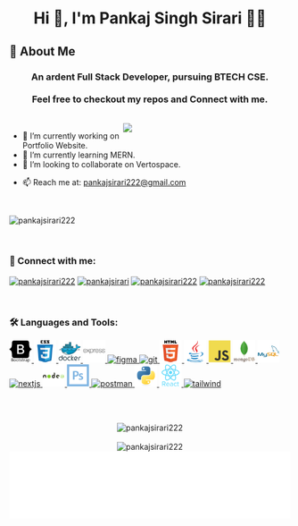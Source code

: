 <h1 align="center">Hi 👋, I'm Pankaj Singh Sirari 👨‍💻</h1>

<h2> 🚀 About Me </h2>

<h3 align="center">
  An ardent Full Stack Developer, pursuing BTECH CSE.
  <br/> <br/>
  Feel free to checkout my repos and Connect with me.
</h3>
<br/>

<img align='right' src="https://media.giphy.com/media/v1.Y2lkPTc5MGI3NjExODI5ZjAyYjYyZWQ3YjMxMmI4MjUyYzA5YzJlOTg5YjA4MjlhZTdkNiZlcD12MV9pbnRlcm5hbF9naWZzX2dpZklkJmN0PXM/SHjOSDkKZ18qOHA5B5/giphy.gif" width="300px" >
<!-- <img align='right' src="https://media.giphy.com/media/v1.Y2lkPTc5MGI3NjExZGZhOGI1NDY1NTc3MmE2YTdiYTBmN2EyZjIxNGM4OTFmODA2NjU1YyZlcD12MV9pbnRlcm5hbF9naWZzX2dpZklkJmN0PWc/qgQUggAC3Pfv687qPC/giphy.gif" width="300px" > -->

- 🔭 I’m currently working on Portfolio Website.
- 🌱 I’m currently learning MERN.
- 👯 I’m looking to collaborate on Vertospace. 
<!-- - 🤔 I’m looking for help with fdfd  -->
<!-- - 💬 Ask me about   -->
- 📫 Reach me at: pankajsirari222@gmail.com
<!-- - 😄 Pronouns: fddf  -->
<!-- - ⚡ Fun fact: fdfd  -->
<br/>

<p align="left"> <img src="https://komarev.com/ghpvc/?username=pankajsirari222&label=Profile%20views&color=0e75b6&style=flat" alt="pankajsirari222" /> </p>
<br/>

<h3 align="left">🤝 Connect with me:</h3>

<p align="left">
<a href="https://linkedin.com/in/pankajsirari222" target="blank"><img align="center" src="https://raw.githubusercontent.com/rahuldkjain/github-profile-readme-generator/master/src/images/icons/Social/linked-in-alt.svg" alt="pankajsirari222" height="30" width="40" /></a>
<a href="https://www.codechef.com/users/pankajsirari" target="blank"><img align="center" src="https://cdn.jsdelivr.net/npm/simple-icons@3.1.0/icons/codechef.svg" alt="pankajsirari" height="30" width="40" /></a>
<a href="https://codeforces.com/profile/pankajsirari222" target="blank"><img align="center" src="https://raw.githubusercontent.com/rahuldkjain/github-profile-readme-generator/master/src/images/icons/Social/codeforces.svg" alt="pankajsirari222" height="30" width="40" /></a>
<a href="https://www.leetcode.com/pankajsirari222" target="blank"><img align="center" src="https://raw.githubusercontent.com/rahuldkjain/github-profile-readme-generator/master/src/images/icons/Social/leet-code.svg" alt="pankajsirari222" height="30" width="40" /></a>
</p>
<br/>

<h3 align="left">	🛠 Languages and Tools:</h3>
<p align="left"> <a href="https://getbootstrap.com" target="_blank" rel="noreferrer"> <img src="https://raw.githubusercontent.com/devicons/devicon/master/icons/bootstrap/bootstrap-plain-wordmark.svg" alt="bootstrap" width="40" height="40"/> </a> <a href="https://www.w3schools.com/css/" target="_blank" rel="noreferrer"> <img src="https://raw.githubusercontent.com/devicons/devicon/master/icons/css3/css3-original-wordmark.svg" alt="css3" width="40" height="40"/> </a> <a href="https://www.docker.com/" target="_blank" rel="noreferrer"> <img src="https://raw.githubusercontent.com/devicons/devicon/master/icons/docker/docker-original-wordmark.svg" alt="docker" width="40" height="40"/> </a> <a href="https://expressjs.com" target="_blank" rel="noreferrer"> <img src="https://raw.githubusercontent.com/devicons/devicon/master/icons/express/express-original-wordmark.svg" alt="express" width="40" height="40"/> </a> <a href="https://www.figma.com/" target="_blank" rel="noreferrer"> <img src="https://www.vectorlogo.zone/logos/figma/figma-icon.svg" alt="figma" width="40" height="40"/> </a> <a href="https://git-scm.com/" target="_blank" rel="noreferrer"> <img src="https://www.vectorlogo.zone/logos/git-scm/git-scm-icon.svg" alt="git" width="40" height="40"/> </a> <a href="https://www.w3.org/html/" target="_blank" rel="noreferrer"> <img src="https://raw.githubusercontent.com/devicons/devicon/master/icons/html5/html5-original-wordmark.svg" alt="html5" width="40" height="40"/> </a> <a href="https://www.java.com" target="_blank" rel="noreferrer"> <img src="https://raw.githubusercontent.com/devicons/devicon/master/icons/java/java-original.svg" alt="java" width="40" height="40"/> </a> <a href="https://developer.mozilla.org/en-US/docs/Web/JavaScript" target="_blank" rel="noreferrer"> <img src="https://raw.githubusercontent.com/devicons/devicon/master/icons/javascript/javascript-original.svg" alt="javascript" width="40" height="40"/> </a> <a href="https://www.mongodb.com/" target="_blank" rel="noreferrer"> <img src="https://raw.githubusercontent.com/devicons/devicon/master/icons/mongodb/mongodb-original-wordmark.svg" alt="mongodb" width="40" height="40"/> </a> <a href="https://www.mysql.com/" target="_blank" rel="noreferrer"> <img src="https://raw.githubusercontent.com/devicons/devicon/master/icons/mysql/mysql-original-wordmark.svg" alt="mysql" width="40" height="40"/> </a> <a href="https://nextjs.org/" target="_blank" rel="noreferrer"> <img src="https://cdn.worldvectorlogo.com/logos/nextjs-2.svg" alt="nextjs" width="40" height="40"/> </a> <a href="https://nodejs.org" target="_blank" rel="noreferrer"> <img src="https://raw.githubusercontent.com/devicons/devicon/master/icons/nodejs/nodejs-original-wordmark.svg" alt="nodejs" width="40" height="40"/> </a> <a href="https://www.photoshop.com/en" target="_blank" rel="noreferrer"> <img src="https://raw.githubusercontent.com/devicons/devicon/master/icons/photoshop/photoshop-line.svg" alt="photoshop" width="40" height="40"/> </a> <a href="https://postman.com" target="_blank" rel="noreferrer"> <img src="https://www.vectorlogo.zone/logos/getpostman/getpostman-icon.svg" alt="postman" width="40" height="40"/> </a> <a href="https://www.python.org" target="_blank" rel="noreferrer"> <img src="https://raw.githubusercontent.com/devicons/devicon/master/icons/python/python-original.svg" alt="python" width="40" height="40"/> </a> <a href="https://reactjs.org/" target="_blank" rel="noreferrer"> <img src="https://raw.githubusercontent.com/devicons/devicon/master/icons/react/react-original-wordmark.svg" alt="react" width="40" height="40"/> </a> <a href="https://tailwindcss.com/" target="_blank" rel="noreferrer"> <img src="https://www.vectorlogo.zone/logos/tailwindcss/tailwindcss-icon.svg" alt="tailwind" width="40" height="40"/> </a> </p>

<br/><br/>

<div align="center">
  <img src="https://github-readme-stats.vercel.app/api?username=pankajsirari222&show_icons=true&locale=en" alt="pankajsirari222" />
</div>
<br/>
<div align="center">
  <img src="https://github-readme-stats.vercel.app/api/top-langs?username=pankajsirari222&show_icons=true&locale=en&layout=compact" alt="pankajsirari222" />
</div>


<div align="center">
    <img height="120" alt="Thanks for visiting me" width="100%" src="/images/thankyou.svg" />
</div>


